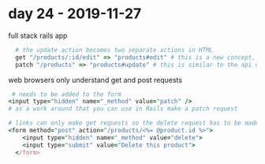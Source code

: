 # day 24 - 2019-11-27

full stack rails app

```ruby
  # the update action becomes two separate actions in HTML
  get "/products/:id/edit" => "products#edit" # this is a new concept, we need to somehow accept params from the user
  patch "/products" => "products#update" # this is similar to the api update method
```

web browsers only understand get and post requests

```ruby
 # needs to be added to the form
<input type="hidden" name="_method" value="patch" />
# as a work around that you can use in Rails make a patch request
```

```ruby
# links can only make get requests so the delete request has to be made with a form
<form method="post" action="/products/<%= @product.id %>">
    <input type="hidden" name="_method" value="delete">
    <input type="submit" value="Delete this product">
  </form>
```
